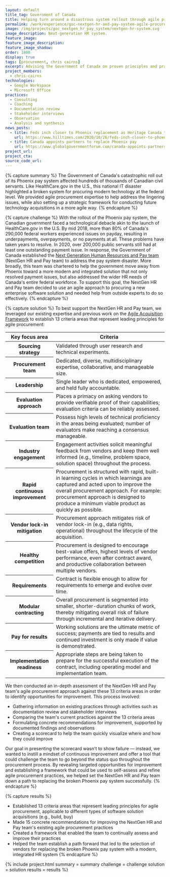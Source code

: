 ```yaml
---
layout: default
title_tag: Government of Canada
title: Helping turn around a disastrous system rollout through agile procurement
permalink: /work/experience/goc-nextgen-hr-and-pay-system-agile-procurement/
image: /img/projects/goc_nextgen_hr_pay_system/nextgen-hr-system.svg
image_description: Next-generation HR system.
feature_image:
feature_image_description:
feature_image_shadow:
order: 1800
display: true
tags: [procurement, chris cairns]
excerpt: Advising the Government of Canada on proven principles and practices for using agile procurement to recover from a botched HR pay system rollout and to make more reliable technology acquisitions going forward.
project_members:
  - chris-cairns
technologies:
  - Google Workspace
  - Microsoft Office
practices:
  - Consulting
  - Coaching
  - Documentation review
  - Stakeholder interviews
  - Observation
  - Analysis and synthesis
news_posts:
  - title: Feds inch closer to Phoenix replacement as Heritage Canada tapped for exploratory phase of Next Generation HR and pay system
    url: https://www.hilltimes.com/2020/10/26/feds-inch-closer-to-phoenix-replacement-as-heritage-canada-tapped-for-exploratory-phase-of-next-generation-hr-and-pay-system/269095
  - title: Canada appoints partners to replace Phoenix pay
    url: https://www.globalgovernmentforum.com/canada-appoints-partners-to-replace-phoenix-pay-system/
project_url:
project_cta:
source_code_url:
---
```


{% capture summary %}
The Government of Canada's catastrophic roll out of its Phoenix pay system affected hundreds of thousands of Canadian civil servants. Like HealthCare.gov in the U.S., this national IT disaster highlighted a broken system for procuring modern technology at the federal level. We provided agile procurement expertise to help address the lingering issues, while also setting up a strategic framework for conducting future technology acquisitions in a more agile way.
{% endcapture %}

{% capture challenge %}
With the rollout of the Phoenix pay system, the Canadian government faced a technological debacle akin to the launch of HealthCare.gov in the U.S. By mid 2018, more than 80% of Canada's 290,000 federal workers experienced issues on payday, resulting in underpayments, overpayments, or no payments at all. These problems have taken years to resolve. In 2020, over 200,000 public servants still had at least one outstanding payment issue. In response, the Government of Canada established the [Next Generation Human Resources and Pay team](https://www.canada.ca/en/shared-services/corporate/next_generation_human_resources_pay_system.html) (NextGen HR and Pay team) to address the pay system disaster. More broadly, this team was chartered to help the government move away from Phoenix toward a more modern and integrated solution that not only resolved payment issues, but also addressed the wider HR needs of Canada's entire federal workforce. To support this goal, the NextGen HR and Pay team decided to use an agile approach to procuring a new enterprise software solution and needed help from outside experts to do so effectively.
{% endcapture %}

{% capture solution %}
To best support the NextGen HR and Pay team, we leveraged our existing expertise and previous work on the [Agile Acquisition Framework]({{site.baseurl}}/work/experience/agile-acquisition-framework) to establish 13 criteria areas that represent leading principles for agile procurement:

<table class="post-table">
  <thead>
    <tr>
      <th scope="col">Key focus area</th>
      <th scope="col">Criteria</th>
    </tr>
  </thead>
  <tbody>
    <tr>
      <th scope="row">Sourcing strategy</th>
      <td>
        Validated through user research and technical experiments.
      </td>
    </tr>
    <tr>
      <th scope="row">Procurement team</th>
      <td>
        Dedicated, diverse, multidisciplinary expertise, collaborative, and manageable size.
      </td>
    </tr>
    <tr>
      <th scope="row">Leadership</th>
      <td>
        Single leader who is dedicated, empowered, and held fully accountable.
      </td>
    </tr>
    <tr>
      <th scope="row">Evaluation approach</th>
      <td>
        Places a primacy on asking vendors to provide verifiable proof of their capabilities; evaluation criteria can be reliably assessed.
      </td>
    </tr>
    <tr>
      <th scope="row">Evaluation team</th>
      <td>
        Possess high levels of technical proficiency in the areas being evaluated; number of evaluators make reaching a consensus manageable.
      </td>
    </tr>
    <tr>
      <th scope="row">Industry engagement</th>
      <td>
        Engagement activities solicit meaningful feedback from vendors and keep them well informed (e.g., timeline, problem space, solution space) throughout the process.
      </td>
    </tr>
    <tr>
      <th scope="row">Rapid continuous improvement</th>
      <td>
        Procurement is structured with rapid, built-in learning cycles in which learnings are captured and acted upon to improve the overall procurement approach. For example: procurement approach is designed to produce a minimum viable product as quickly as possible.
      </td>
    </tr>
    <tr>
      <th scope="row">Vendor lock-in mitigation</th>
      <td>
        Procurement approach mitigates risk of vendor lock-in (e.g., data rights, operational) throughout the lifecycle of the acquisition.
      </td>
    </tr>
    <tr>
      <th scope="row">Healthy competition</th>
      <td>
        Procurement is designed to encourage best-value offers, highest levels of vendor performance, even after contract award, and productive collaboration between multiple vendors.
      </td>
    </tr>
    <tr>
      <th scope="row">Requirements</th>
      <td>
        Contract is flexible enough to allow for requirements to emerge and evolve over time.
      </td>
    </tr>
    <tr>
      <th scope="row">Modular contracting</th>
      <td>
        Overall procurement is segmented into smaller, shorter-duration chunks of work, thereby mitigating overall risk of failure through incremental and iterative delivery.
      </td>
    </tr>
    <tr>
      <th scope="row">Pay for results</th>
      <td>
        Working solutions are the ultimate metric of success; payments are tied to results and continued investment is only made if value is demonstrated.
      </td>
    </tr>
    <tr>
      <th scope="row">Implementation readiness</th>
      <td>
        Appropriate steps are being taken to prepare for the successful execution of the contract, including operating model and implementation team.
      </td>
    </tr>
  </tbody>
</table>

We then conducted an in-depth assessment of the NextGen HR and Pay team's agile procurement approach against these 13 criteria areas in order to identify opportunities for improvement. This process involved:

- Gathering information on existing practices through activities such as documentation review and stakeholder interviews
- Comparing the team's current practices against the 13 criteria areas
- Formulating concrete recommendations for improvement, supported by documented findings and observations
- Creating a scorecard to help the team quickly visualize where and how they could improve

Our goal in presenting the scorecard wasn't to show failure — instead, we wanted to instill a mindset of continuous improvement and offer a tool that could challenge the team to go beyond the status quo throughout the procurement process. By revealing targeted opportunities for improvement and establishing a framework that could be used to self-assess and refine agile procurement practices, we helped set the NextGen HR and Pay team down a path to replacing the broken Phoenix pay system successfully.
{% endcapture %}

{% capture results %}
- Established 13 criteria areas that represent leading principles for agile procurement, applicable to different types of software solution acquisitions (e.g., build, buy)
- Made 15 concrete recommendations for improving the NextGen HR and Pay team's existing agile procurement practices
- Created a framework that enabled the team to continually assess and improve their practices
- Helped the team establish a path forward that led to the selection of vendors for replacing the broken Phoenix pay system with a modern, integrated HR system
{% endcapture %}

{% include project.html
  summary = summary
  challenge = challenge
  solution = solution
  results = results
%}
